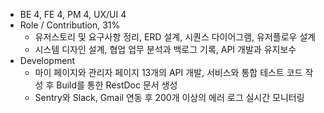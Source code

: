 - BE 4, FE 4, PM 4, UX/UI 4
- Role / Contribution, 31%
  - 유저스토리 및 요구사항 정리, ERD 설계, 시퀀스 다이어그램, 유저플로우 설계
  - 시스템 디자인 설계, 협업 업무 분석과 백로그 기록, API 개발과 유지보수
- Development
  - 마이 페이지와 관리자 페이지 13개의 API 개발, 서비스와 통합 테스트 코드 작성 후 Build를 통한 RestDoc 문서 생성
  - Sentry와 Slack, Gmail 연동 후 200개 이상의 에러 로그 실시간 모니터링